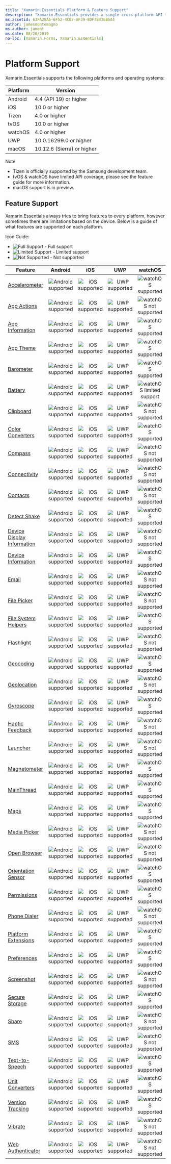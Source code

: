 ```yaml
---
title: "Xamarin.Essentials Platform & Feature Support"
description: "Xamarin.Essentials provides a single cross-platform API that works with any iOS, Android, or UWP application that can be accessed from shared code no matter how the user interface is created."
ms.assetid: 63FA28A5-6F52-4CB7-AF39-8DF7B436B5A4
author: jamesmontemagno
ms.author: jamont
ms.date: 08/20/2019
no-loc: [Xamarin.Forms, Xamarin.Essentials]
---
```


# Platform Support

Xamarin.Essentials supports the following platforms and operating systems:

| Platform | Version |
| --- | --- |
| Android | 4.4 (API 19) or higher |
| iOS |10.0 or higher |
| Tizen | 4.0 or higher |
| tvOS | 10.0 or higher |
| watchOS | 4.0 or higher |
| UWP | 10.0.16299.0 or higher |
| macOS | 10.12.6 (Sierra) or higher |

> [!NOTE]
>
> * Tizen is officially supported by the Samsung development team.
> * tvOS & watchOS have limited API coverage, please see the feature guide for more information.
> * macOS support is in preview.

## Feature Support

Xamarin.Essentials always tries to bring features to every platform, however sometimes there are limitations based on the device. Below is a guide of what features are supported on each platform.

Icon Guide:

* ![Full Support](~/media/shared/yes.png "Full Support") - Full support
* ![Limited Support](~/media/shared/warn.png "Limited Support") - Limited support
* ![Not Supported](~/media/shared/no.png "Not supported") - Not supported

| Feature | Android | iOS | UWP | watchOS | tvOS | Tizen | macOS |
| --- | :---: | :---: | :---: | :---: | :---: | :---: | :---: |
| [Accelerometer](accelerometer.md?context=xamarin/xamarin-forms) | ![Android supported](~/media/shared/yes.png "Android supported") | ![iOS supported](~/media/shared/yes.png "iOS supported") | ![UWP supported](~/media/shared/yes.png "UWP supported") | ![watchOS supported](~/media/shared/yes.png "watchOS supported") | ![tvOS not supported](~/media/shared/no.png "tvOS not supported") | ![Tizen supported](~/media/shared/yes.png "Tizen supported") | ![macOS not supported](~/media/shared/no.png "macOS not supported") |
| [App Actions](app-actions.md?context=xamarin/xamarin-forms) | ![Android supported](~/media/shared/yes.png "Android supported") | ![iOS supported](~/media/shared/yes.png "iOS supported") | ![UWP supported](~/media/shared/yes.png "UWP supported") | ![watchOS not supported](~/media/shared/no.png "watchOS not supported") | ![tvOS not supported](~/media/shared/no.png "tvOS not supported") | ![Tizen not supported](~/media/shared/no.png "Tizen not supported") | ![macOS not supported](~/media/shared/no.png "macOS not supported") |
| [App Information](app-information.md?context=xamarin/xamarin-forms) | ![Android supported](~/media/shared/yes.png "Android supported") | ![iOS supported](~/media/shared/yes.png "iOS supported") | ![UWP supported](~/media/shared/yes.png "UWP supported") | ![watchOS supported](~/media/shared/no.png "watchOS not supported") | ![tvOS supported](~/media/shared/yes.png "tvOS supported") | ![Tizen supported](~/media/shared/yes.png "Tizen supported") | ![macOS supported](~/media/shared/yes.png "macOS supported") |
| [App Theme](app-theme.md?context=xamarin/xamarin-forms) | ![Android supported](~/media/shared/yes.png "Android supported") | ![iOS supported](~/media/shared/yes.png "iOS supported") | ![UWP supported](~/media/shared/yes.png "UWP supported") | ![watchOS supported](~/media/shared/yes.png "watchOS supported") | ![tvOS not supported](~/media/shared/no.png "tvOS not supported") | ![Tizen supported](~/media/shared/yes.png "Tizen supported") | ![macOS supported](~/media/shared/yes.png "macOS supported") |
| [Barometer](barometer.md?context=xamarin/xamarin-forms) | ![Android supported](~/media/shared/yes.png "Android supported") | ![iOS supported](~/media/shared/yes.png "iOS supported") | ![UWP supported](~/media/shared/yes.png "UWP supported") | ![watchOS supported](~/media/shared/yes.png "watchOS supported") | ![tvOS not supported](~/media/shared/no.png "tvOS not supported") | ![Tizen supported](~/media/shared/yes.png "Tizen supported") | ![macOS not supported](~/media/shared/no.png "macOS not supported") |
| [Battery](battery.md?context=xamarin/xamarin-forms) | ![Android supported](~/media/shared/yes.png "Android supported") | ![iOS supported](~/media/shared/yes.png "iOS supported") | ![UWP supported](~/media/shared/yes.png "UWP supported") | ![watchOS limited support](~/media/shared/warn.png "watchOS limited support") | ![tvOS not supported](~/media/shared/no.png "tvOS not supported") | ![Tizen limited support](~/media/shared/warn.png "Tizen limited support") | ![macOS supported](~/media/shared/yes.png "macOS supported") |
| [Clipboard](clipboard.md?context=xamarin/xamarin-forms) | ![Android supported](~/media/shared/yes.png "Android supported") | ![iOS supported](~/media/shared/yes.png "iOS supported") | ![UWP supported](~/media/shared/yes.png "UWP supported") | ![watchOS not supported](~/media/shared/no.png "watchOS not supported") | ![tvOS not supported](~/media/shared/no.png "tvOS not supported") | ![Tizen not supported](~/media/shared/no.png "Tizen not supported") | ![macOS supported](~/media/shared/yes.png "macOS supported") |
| [Color Converters](color-converters.md?context=xamarin/xamarin-forms) | ![Android supported](~/media/shared/yes.png "Android supported") | ![iOS supported](~/media/shared/yes.png "iOS supported") | ![UWP supported](~/media/shared/yes.png "UWP supported") | ![watchOS supported](~/media/shared/yes.png "watchOS supported") | ![tvOS supported](~/media/shared/yes.png "tvOS supported") | ![Tizen supported](~/media/shared/yes.png "Tizen supported") | ![macOS supported](~/media/shared/yes.png "macOS supported") |
| [Compass](compass.md?context=xamarin/xamarin-forms) | ![Android supported](~/media/shared/yes.png "Android supported") | ![iOS supported](~/media/shared/yes.png "iOS supported") | ![UWP supported](~/media/shared/yes.png "UWP supported") | ![watchOS not supported](~/media/shared/no.png "watchOS not supported") | ![tvOS not supported](~/media/shared/no.png "tvOS not supported") | ![Tizen supported](~/media/shared/yes.png "Tizen supported") | ![macOS not supported](~/media/shared/no.png "macOS not supported") |
| [Connectivity](connectivity.md?context=xamarin/xamarin-forms) | ![Android supported](~/media/shared/yes.png "Android supported") | ![iOS supported](~/media/shared/yes.png "iOS supported") | ![UWP supported](~/media/shared/yes.png "UWP supported") | ![watchOS not supported](~/media/shared/no.png "watchOS not supported") | ![tvOS supported](~/media/shared/yes.png "tvOS supported") | ![Tizen supported](~/media/shared/yes.png "Tizen supported") | ![macOS supported](~/media/shared/yes.png "macOS supported") |
| [Contacts](contacts.md?context=xamarin/xamarin-forms) | ![Android supported](~/media/shared/yes.png "Android supported") | ![iOS supported](~/media/shared/yes.png "iOS supported") | ![UWP supported](~/media/shared/yes.png "UWP supported") | ![watchOS not supported](~/media/shared/no.png "watchOS not supported") | ![tvOS not supported](~/media/shared/no.png "tvOS not supported") | ![Tizen supported](~/media/shared/yes.png "Tizen supported") | ![macOS not supported](~/media/shared/no.png "macOS not supported") |
| [Detect Shake](detect-shake.md?context=xamarin/xamarin-forms) | ![Android supported](~/media/shared/yes.png "Android supported") | ![iOS supported](~/media/shared/yes.png "iOS supported") | ![UWP supported](~/media/shared/yes.png "UWP supported") | ![watchOS supported](~/media/shared/yes.png "watchOS supported") | ![tvOS supported](~/media/shared/yes.png "tvOS supported") | ![Tizen supported](~/media/shared/yes.png "Tizen supported") | ![macOS not supported](~/media/shared/no.png "macOS not supported") |
| [Device Display Information](device-display.md?context=xamarin/xamarin-forms) | ![Android supported](~/media/shared/yes.png "Android supported") | ![iOS supported](~/media/shared/yes.png "iOS supported") | ![UWP supported](~/media/shared/yes.png "UWP supported") | ![watchOS not supported](~/media/shared/no.png "watchOS not supported") | ![tvOS not supported](~/media/shared/no.png "tvOS not supported") | ![Tizen not supported](~/media/shared/no.png "Tizen not supported") | ![macOS supported](~/media/shared/yes.png "macOS supported") |
| [Device Information](device-information.md?context=xamarin/xamarin-forms) | ![Android supported](~/media/shared/yes.png "Android supported") | ![iOS supported](~/media/shared/yes.png "iOS supported") | ![UWP supported](~/media/shared/yes.png "UWP supported") | ![watchOS supported](~/media/shared/yes.png "watchOS supported") | ![tvOS supported](~/media/shared/yes.png "tvOS supported") | ![Tizen supported](~/media/shared/yes.png "Tizen supported") | ![macOS supported](~/media/shared/yes.png "macOS supported") |
| [Email](email.md?context=xamarin/xamarin-forms) | ![Android supported](~/media/shared/yes.png "Android supported") | ![iOS supported](~/media/shared/yes.png "iOS supported") | ![UWP supported](~/media/shared/yes.png "UWP supported") | ![watchOS not supported](~/media/shared/no.png "watchOS not supported") | ![tvOS not supported](~/media/shared/no.png "tvOS not supported") | ![Tizen supported](~/media/shared/yes.png "Tizen supported") | ![macOS supported](~/media/shared/yes.png "macOS supported") |
| [File Picker](file-picker.md?context=xamarin/xamarin-forms) | ![Android supported](~/media/shared/yes.png "Android supported") | ![iOS supported](~/media/shared/yes.png "iOS supported") | ![UWP supported](~/media/shared/yes.png "UWP supported") | ![watchOS not supported](~/media/shared/no.png "watchOS not supported") | ![tvOS not supported](~/media/shared/no.png "tvOS not supported") | ![Tizen supported](~/media/shared/yes.png "Tizen supported") | ![macOS supported](~/media/shared/yes.png "macOS supported") |
| [File System Helpers](file-system-helpers.md?context=xamarin/xamarin-forms) | ![Android supported](~/media/shared/yes.png "Android supported") | ![iOS supported](~/media/shared/yes.png "iOS supported") | ![UWP supported](~/media/shared/yes.png "UWP supported") | ![watchOS supported](~/media/shared/yes.png "watchOS supported") | ![tvOS supported](~/media/shared/yes.png "tvOS supported") | ![Tizen supported](~/media/shared/yes.png "Tizen supported") | ![macOS supported](~/media/shared/yes.png "macOS supported") |
| [Flashlight](flashlight.md?context=xamarin/xamarin-forms) | ![Android supported](~/media/shared/yes.png "Android supported") | ![iOS supported](~/media/shared/yes.png "iOS supported") | ![UWP supported](~/media/shared/yes.png "UWP supported") | ![watchOS not supported](~/media/shared/no.png "watchOS not supported") | ![tvOS not supported](~/media/shared/no.png "tvOS not supported") | ![Tizen supported](~/media/shared/yes.png "Tizen supported") | ![macOS not supported](~/media/shared/no.png "macOS not supported") |
| [Geocoding](geocoding.md?context=xamarin/xamarin-forms) | ![Android supported](~/media/shared/yes.png "Android supported") | ![iOS supported](~/media/shared/yes.png "iOS supported") | ![UWP supported](~/media/shared/yes.png "UWP supported") | ![watchOS supported](~/media/shared/yes.png "watchOS supported") | ![tvOS supported](~/media/shared/yes.png "tvOS supported") | ![Tizen supported](~/media/shared/yes.png "Tizen supported") | ![macOS supported](~/media/shared/yes.png "macOS supported") |
| [Geolocation](geolocation.md?context=xamarin/xamarin-forms) | ![Android supported](~/media/shared/yes.png "Android supported") | ![iOS supported](~/media/shared/yes.png "iOS supported") | ![UWP supported](~/media/shared/yes.png "UWP supported") | ![watchOS not supported](~/media/shared/no.png "watchOS not supported") | ![tvOS not supported](~/media/shared/no.png "tvOS not supported") | ![Tizen supported](~/media/shared/yes.png "Tizen supported") | ![macOS supported](~/media/shared/yes.png "macOS supported") |
| [Gyroscope](gyroscope.md?context=xamarin/xamarin-forms) | ![Android supported](~/media/shared/yes.png "Android supported") | ![iOS supported](~/media/shared/yes.png "iOS supported") | ![UWP supported](~/media/shared/yes.png "UWP supported") | ![watchOS supported](~/media/shared/yes.png "watchOS supported") | ![tvOS not supported](~/media/shared/no.png "tvOS not supported") | ![Tizen supported](~/media/shared/yes.png "Tizen supported") | ![macOS not supported](~/media/shared/no.png "macOS not supported") |
| [Haptic Feedback](haptic-feedback.md?context=xamarin/xamarin-forms) | ![Android supported](~/media/shared/yes.png "Android supported") | ![iOS supported](~/media/shared/yes.png "iOS supported") | ![UWP supported](~/media/shared/yes.png "UWP supported") | ![watchOS not supported](~/media/shared/no.png "watchOS not supported") | ![tvOS not supported](~/media/shared/no.png "tvOS not supported") | ![Tizen supported](~/media/shared/yes.png "Tizen supported") | ![macOS supported](~/media/shared/yes.png "macOS supported") |
| [Launcher](launcher.md?context=xamarin/xamarin-forms) | ![Android supported](~/media/shared/yes.png "Android supported") | ![iOS supported](~/media/shared/yes.png "iOS supported") | ![UWP supported](~/media/shared/yes.png "UWP supported") | ![watchOS not supported](~/media/shared/no.png "watchOS not supported") | ![tvOS not supported](~/media/shared/no.png "tvOS not supported") | ![Tizen supported](~/media/shared/yes.png "Tizen supported") | ![macOS supported](~/media/shared/yes.png "macOS supported") |
| [Magnetometer](magnetometer.md?context=xamarin/xamarin-forms) | ![Android supported](~/media/shared/yes.png "Android supported") | ![iOS supported](~/media/shared/yes.png "iOS supported") | ![UWP supported](~/media/shared/yes.png "UWP supported") | ![watchOS supported](~/media/shared/yes.png "watchOS supported") | ![tvOS not supported](~/media/shared/no.png "tvOS not supported") | ![Tizen supported](~/media/shared/yes.png "Tizen supported") | ![macOS not supported](~/media/shared/no.png "macOS not supported") |
| [MainThread](main-thread.md?content=xamarin/xamarin-forms) | ![Android supported](~/media/shared/yes.png "Android supported") | ![iOS supported](~/media/shared/yes.png "iOS supported") | ![UWP supported](~/media/shared/yes.png "UWP supported") | ![watchOS supported](~/media/shared/yes.png "watchOS supported") | ![tvOS supported](~/media/shared/yes.png "tvOS supported") | ![Tizen supported](~/media/shared/yes.png "Tizen supported") | ![macOS supported](~/media/shared/yes.png "macOS supported") |
| [Maps](maps.md?content=xamarin/xamarin-forms) | ![Android supported](~/media/shared/yes.png "Android supported") | ![iOS supported](~/media/shared/yes.png "iOS supported") | ![UWP supported](~/media/shared/yes.png "UWP supported") | ![watchOS supported](~/media/shared/yes.png "watchOS supported") | ![tvOS not supported](~/media/shared/no.png "tvOS not supported") | ![Tizen supported](~/media/shared/yes.png "Tizen supported") | ![macOS supported](~/media/shared/yes.png "macOS supported") |
| [Media Picker](media-picker.md?context=xamarin/xamarin-forms) | ![Android supported](~/media/shared/yes.png "Android supported") | ![iOS supported](~/media/shared/yes.png "iOS supported") | ![UWP supported](~/media/shared/yes.png "UWP supported") | ![watchOS not supported](~/media/shared/no.png "watchOS not supported") | ![tvOS not supported](~/media/shared/no.png "tvOS not supported") | ![Tizen  supported](~/media/shared/yes.png "Tizen supported") | ![macOS supported](~/media/shared/yes.png "macOS supported") |
| [Open Browser](open-browser.md?context=xamarin/xamarin-forms) | ![Android supported](~/media/shared/yes.png "Android supported") | ![iOS supported](~/media/shared/yes.png "iOS supported") | ![UWP supported](~/media/shared/yes.png "UWP supported") | ![watchOS not supported](~/media/shared/no.png "watchOS not supported") | ![tvOS not supported](~/media/shared/no.png "tvOS not supported") | ![Tizen supported](~/media/shared/yes.png "Tizen supported") | ![macOS supported](~/media/shared/yes.png "macOS supported") |
| [Orientation Sensor](orientation-sensor.md?context=xamarin/xamarin-forms) | ![Android supported](~/media/shared/yes.png "Android supported") | ![iOS supported](~/media/shared/yes.png "iOS supported") | ![UWP supported](~/media/shared/yes.png "UWP supported") | ![watchOS supported](~/media/shared/yes.png "watchOS supported") | ![tvOS not supported](~/media/shared/no.png "tvOS not supported") | ![Tizen supported](~/media/shared/yes.png "Tizen supported") | ![macOS not supported](~/media/shared/no.png "macOS not supported") |
| [Permissions](permissions.md?context=xamarin/xamarin-forms) | ![Android supported](~/media/shared/yes.png "Android supported") | ![iOS supported](~/media/shared/yes.png "iOS supported") | ![UWP supported](~/media/shared/yes.png "UWP supported") | ![watchOS supported](~/media/shared/yes.png "watchOS supported") | ![tvOS supported](~/media/shared/yes.png "tvOS supported") | ![Tizen supported](~/media/shared/yes.png "Tizen supported") | ![macOS supported](~/media/shared/yes.png "macOS supported") |
| [Phone Dialer](phone-dialer.md?context=xamarin/xamarin-forms) | ![Android supported](~/media/shared/yes.png "Android supported") | ![iOS supported](~/media/shared/yes.png "iOS supported") | ![UWP supported](~/media/shared/yes.png "UWP supported") | ![watchOS not supported](~/media/shared/no.png "watchOS not supported") | ![tvOS not supported](~/media/shared/no.png "tvOS not supported") | ![Tizen supported](~/media/shared/yes.png "Tizen supported") | ![macOS supported](~/media/shared/yes.png "macOS supported") |
| [Platform Extensions](platform-extensions.md?context=xamarin/xamarin-forms) | ![Android supported](~/media/shared/yes.png "Android supported") | ![iOS supported](~/media/shared/yes.png "iOS supported") | ![UWP supported](~/media/shared/yes.png "UWP supported") | ![watchOS supported](~/media/shared/yes.png "watchOS supported") | ![tvOS supported](~/media/shared/yes.png "tvOS supported") | ![Tizen supported](~/media/shared/yes.png "Tizen supported") | ![macOS supported](~/media/shared/yes.png "macOS supported") |
| [Preferences](preferences.md?context=xamarin/xamarin-forms) | ![Android supported](~/media/shared/yes.png "Android supported") | ![iOS supported](~/media/shared/yes.png "iOS supported") | ![UWP supported](~/media/shared/yes.png "UWP supported") | ![watchOS supported](~/media/shared/yes.png "watchOS supported") | ![tvOS supported](~/media/shared/yes.png "tvOS supported") | ![Tizen supported](~/media/shared/yes.png "Tizen supported") | ![macOS supported](~/media/shared/yes.png "macOS supported") |
| [Screenshot](screenshot.md?context=xamarin/xamarin-forms) | ![Android supported](~/media/shared/yes.png "Android supported") | ![iOS supported](~/media/shared/yes.png "iOS supported") | ![UWP supported](~/media/shared/yes.png "UWP supported") | ![watchOS not supported](~/media/shared/no.png "watchOS not supported") | ![tvOS not supported](~/media/shared/no.png "tvOS not supported") | ![Tizen not supported](~/media/shared/no.png "Tizen not supported") | ![macOS not supported](~/media/shared/no.png "macOS not supported") |
| [Secure Storage](secure-storage.md?context=xamarin/xamarin-forms) | ![Android supported](~/media/shared/yes.png "Android supported") | ![iOS supported](~/media/shared/yes.png "iOS supported") | ![UWP supported](~/media/shared/yes.png "UWP supported") | ![watchOS supported](~/media/shared/yes.png "watchOS supported") | ![tvOS supported](~/media/shared/yes.png "tvOS supported") | ![Tizen supported](~/media/shared/yes.png "Tizen supported") | ![macOS supported](~/media/shared/yes.png "macOS supported") |
| [Share](share.md?context=xamarin/xamarin-forms) | ![Android supported](~/media/shared/yes.png "Android supported") | ![iOS supported](~/media/shared/yes.png "iOS supported") | ![UWP supported](~/media/shared/yes.png "UWP supported") | ![watchOS not supported](~/media/shared/no.png "watchOS not supported") | ![tvOS not supported](~/media/shared/no.png "tvOS not supported") | ![Tizen supported](~/media/shared/yes.png "Tizen supported") | ![macOS supported](~/media/shared/yes.png "macOS supported") |
| [SMS](sms.md?context=xamarin/xamarin-forms) | ![Android supported](~/media/shared/yes.png "Android supported") | ![iOS supported](~/media/shared/yes.png "iOS supported") | ![UWP supported](~/media/shared/yes.png "UWP supported") | ![watchOS not supported](~/media/shared/no.png "watchOS not supported") | ![tvOS not supported](~/media/shared/no.png "tvOS not supported") | ![Tizen supported](~/media/shared/yes.png "Tizen supported") | ![macOS supported](~/media/shared/yes.png "macOS supported") |
| [Text-to-Speech](text-to-speech.md?context=xamarin/xamarin-forms) | ![Android supported](~/media/shared/yes.png "Android supported") | ![iOS supported](~/media/shared/yes.png "iOS supported") | ![UWP supported](~/media/shared/yes.png "UWP supported") | ![watchOS supported](~/media/shared/yes.png "watchOS supported") | ![tvOS supported](~/media/shared/yes.png "tvOS supported") | ![Tizen supported](~/media/shared/yes.png "Tizen supported") | ![macOS supported](~/media/shared/yes.png "macOS supported") |
| [Unit Converters](unit-converters.md?context=xamarin/xamarin-forms) | ![Android supported](~/media/shared/yes.png "Android supported") | ![iOS supported](~/media/shared/yes.png "iOS supported") | ![UWP supported](~/media/shared/yes.png "UWP supported") | ![watchOS supported](~/media/shared/yes.png "watchOS supported") | ![tvOS supported](~/media/shared/yes.png "tvOS supported") | ![Tizen supported](~/media/shared/yes.png "Tizen supported") | ![macOS supported](~/media/shared/yes.png "macOS supported") |
| [Version Tracking](version-tracking.md?context=xamarin/xamarin-forms) | ![Android supported](~/media/shared/yes.png "Android supported") | ![iOS supported](~/media/shared/yes.png "iOS supported") | ![UWP supported](~/media/shared/yes.png "UWP supported") | ![watchOS supported](~/media/shared/yes.png "watchOS supported") | ![tvOS supported](~/media/shared/yes.png "tvOS supported") | ![Tizen supported](~/media/shared/yes.png "Tizen supported") | ![macOS supported](~/media/shared/yes.png "macOS supported") |
| [Vibrate](vibrate.md?context=xamarin/xamarin-forms) | ![Android supported](~/media/shared/yes.png "Android supported") | ![iOS supported](~/media/shared/yes.png "iOS supported") | ![UWP supported](~/media/shared/yes.png "UWP supported") | ![watchOS not supported](~/media/shared/no.png "watchOS not supported") | ![tvOS not supported](~/media/shared/no.png "tvOS not supported") | ![Tizen supported](~/media/shared/yes.png "Tizen supported") | ![macOS not supported](~/media/shared/no.png "macOS not supported") |
| [Web Authenticator](web-authenticator.md?context=xamarin/xamarin-forms) | ![Android supported](~/media/shared/yes.png "Android supported") | ![iOS supported](~/media/shared/yes.png "iOS supported") | ![UWP supported](~/media/shared/yes.png "UWP supported") | ![watchOS not supported](~/media/shared/no.png "watchOS not supported") | ![tvOS supported](~/media/shared/yes.png "tvOS supported") | ![Tizen not supported](~/media/shared/no.png "Tizen not supported") | ![macOS supported](~/media/shared/yes.png "macOS supported") |
